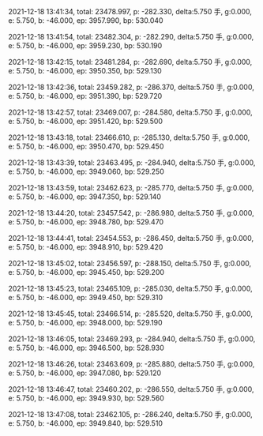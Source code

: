 2021-12-18 13:41:34, total: 23478.997, p: -282.330, delta:5.750 手, g:0.000, e: 5.750, b: -46.000, ep: 3957.990, bp: 530.040

2021-12-18 13:41:54, total: 23482.304, p: -282.290, delta:5.750 手, g:0.000, e: 5.750, b: -46.000, ep: 3959.230, bp: 530.190

2021-12-18 13:42:15, total: 23481.284, p: -282.690, delta:5.750 手, g:0.000, e: 5.750, b: -46.000, ep: 3950.350, bp: 529.130

2021-12-18 13:42:36, total: 23459.282, p: -286.370, delta:5.750 手, g:0.000, e: 5.750, b: -46.000, ep: 3951.390, bp: 529.720

2021-12-18 13:42:57, total: 23469.007, p: -284.580, delta:5.750 手, g:0.000, e: 5.750, b: -46.000, ep: 3951.420, bp: 529.500

2021-12-18 13:43:18, total: 23466.610, p: -285.130, delta:5.750 手, g:0.000, e: 5.750, b: -46.000, ep: 3950.470, bp: 529.450

2021-12-18 13:43:39, total: 23463.495, p: -284.940, delta:5.750 手, g:0.000, e: 5.750, b: -46.000, ep: 3949.060, bp: 529.250

2021-12-18 13:43:59, total: 23462.623, p: -285.770, delta:5.750 手, g:0.000, e: 5.750, b: -46.000, ep: 3947.350, bp: 529.140

2021-12-18 13:44:20, total: 23457.542, p: -286.980, delta:5.750 手, g:0.000, e: 5.750, b: -46.000, ep: 3948.780, bp: 529.470

2021-12-18 13:44:41, total: 23454.553, p: -286.450, delta:5.750 手, g:0.000, e: 5.750, b: -46.000, ep: 3948.910, bp: 529.420

2021-12-18 13:45:02, total: 23456.597, p: -288.150, delta:5.750 手, g:0.000, e: 5.750, b: -46.000, ep: 3945.450, bp: 529.200

2021-12-18 13:45:23, total: 23465.109, p: -285.030, delta:5.750 手, g:0.000, e: 5.750, b: -46.000, ep: 3949.450, bp: 529.310

2021-12-18 13:45:45, total: 23466.514, p: -285.520, delta:5.750 手, g:0.000, e: 5.750, b: -46.000, ep: 3948.000, bp: 529.190

2021-12-18 13:46:05, total: 23469.293, p: -284.940, delta:5.750 手, g:0.000, e: 5.750, b: -46.000, ep: 3946.500, bp: 528.930

2021-12-18 13:46:26, total: 23463.609, p: -285.880, delta:5.750 手, g:0.000, e: 5.750, b: -46.000, ep: 3947.080, bp: 529.120

2021-12-18 13:46:47, total: 23460.202, p: -286.550, delta:5.750 手, g:0.000, e: 5.750, b: -46.000, ep: 3949.930, bp: 529.560

2021-12-18 13:47:08, total: 23462.105, p: -286.240, delta:5.750 手, g:0.000, e: 5.750, b: -46.000, ep: 3949.840, bp: 529.510